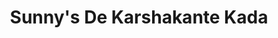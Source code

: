 ---
title: "Sunny's De Karshakante Kada"
url: /changanacherry/sunnys-de-karshakante-kada/
shop: Gemüse & Obst
---